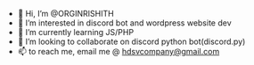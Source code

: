 - 👋 Hi, I’m @ORGINRISHITH
- 👀 I’m interested in discord bot and wordpress website dev
- 🌱 I’m currently learning JS/PHP  
- 💞️ I’m looking to collaborate on discord python bot(discord.py)
- 📫 to reach me, email me @ hdsvcompany@gmail.com

<!---
ORGINRISHITH/ORGINRISHITH is a ✨ special ✨ repository because its `README.md` (this file) appears on your GitHub profile.
You can click the Preview link to take a look at your changes.
--->
